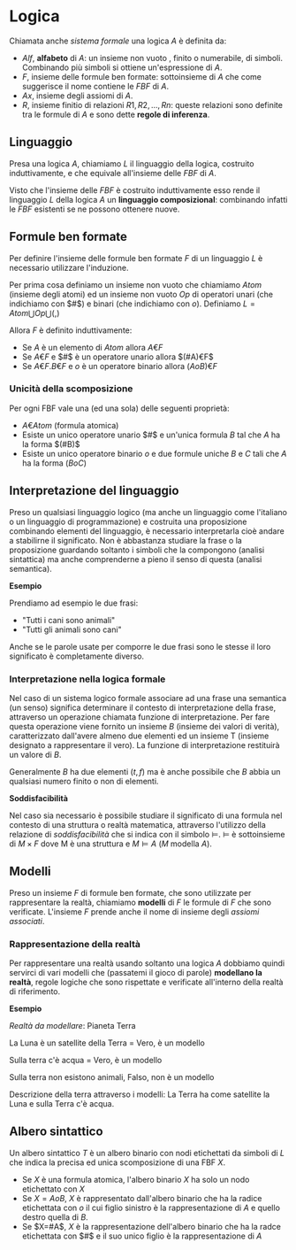 # Logica

Chiamata anche *sistema formale* una logica $A$ è definita da:

* $Alf$, **alfabeto** di $A$: un insieme non vuoto , finito o numerabile, di simboli. Combinando più simboli si ottiene un'espressione di $A$.
* $F$, insieme delle formule ben formate: sottoinsieme di $A$ che come suggerisce il nome contiene le $FBF$ di $A$.
* $Ax$, insieme degli assiomi di $A$.
* $R$, insieme finitio di relazioni ${R1,R2,...,Rn}$: queste relazioni sono definite tra le formule di $A$ e sono dette **regole di inferenza**.

## Linguaggio

Presa una logica $A$, chiamiamo $L$ il linguaggio della logica, costruito induttivamente, e che equivale all'insieme delle $FBF$ di $A$.

Visto che l'insieme delle $FBF$ è costruito induttivamente esso rende il linguaggio $L$ della logica $A$ un **linguaggio composizional**: combinando infatti le $FBF$ esistenti se ne possono ottenere nuove.


## Formule ben formate

Per definire l'insieme delle formule ben formate $F$ di un linguaggio $L$ è necessario utilizzare l'induzione.

Per prima cosa definiamo un insieme non vuoto che chiamiamo $Atom$ (insieme degli atomi) ed un insieme non vuoto $Op$ di operatori unari (che indichiamo con $#$) e binari (che indichiamo con $o$). Definiamo $L = Atom \bigcup Op \bigcup {(,)}$

Allora $F$ è definito induttivamente:

* Se $A$ è un elemento di $Atom$ allora $A€F$
* Se $A€F$ e $#$ è un operatore unario allora $(#A)€F$
* Se $A€F.B€F$ e $o$ è un operatore binario allora $(AoB)€F$

### Unicità della scomposizione

Per ogni FBF vale una (ed una sola) delle seguenti proprietà:

* $A€Atom$ (formula atomica)
* Esiste un unico operatore unario $#$ e un'unica formula $B$ tal che $A$ ha la forma $(#B)$
* Esiste un unico operatore binario $o$ e due formule uniche $B$ e $C$ tali che $A$ ha la forma $(B o C)$ 

## Interpretazione del linguaggio

Preso un qualsiasi linguaggio logico (ma anche un linguaggio come l'italiano o un linguaggio di programmazione) e costruita una proposizione combinando elementi del linguaggio, è necessario interpretarla cioè andare a stabilirne il significato. Non è abbastanza studiare la frase o la proposizione guardando soltanto i simboli che la compongono (analisi sintattica) ma anche comprenderne a pieno il senso di questa (analisi semantica). 

**Esempio**

Prendiamo ad esempio le due frasi:

* "Tutti i cani sono animali"
* "Tutti gli animali sono cani"

Anche se le parole usate per comporre le due frasi sono le stesse il loro significato è completamente diverso. 

### Interpretazione nella logica formale

Nel caso di un sistema logico formale associare ad una frase una semantica (un senso) significa determinare il contesto di interpretazione della frase, attraverso un operazione chiamata funzione di interpretazione. Per fare questa operazione viene fornito un insieme $B$ (insieme dei valori di verità), caratterizzato dall'avere almeno due elementi ed un insieme T (insieme designato a rappresentare il vero). La funzione di interpretazione restituirà un valore di $B$.

Generalmente $B$ ha due elementi (${t,f}$) ma è anche possibile che $B$ abbia un qualsiasi numero finito o non di elementi.

**Soddisfacibilità**

Nel caso sia necessario è possibile studiare il significato di una formula nel contesto di una struttura o realtà matematica, attraverso l'utilizzo della relazione di *soddisfacibilità* che si indica con il simbolo $\models$. $\models$ è sottoinsieme di $M \times F$ dove M è una struttura e $M \models A$ ($M$ modella $A$).

## Modelli

Preso un insieme $F$ di formule ben formate, che sono utilizzate per rappresentare la realtà, chiamiamo **modelli** di $F$ le formule di $F$ che sono verificate. L'insieme $F$ prende anche il nome di insieme degli *assiomi associati*.


### Rappresentazione della realtà

Per rappresentare una realtà usando soltanto una logica $A$ dobbiamo quindi servirci di vari modelli che (passatemi il gioco di parole) **modellano la realtà**, regole logiche che sono rispettate e verificate all'interno della realtà di riferimento. 

**Esempio**

*Realtà da modellare*: Pianeta Terra

La Luna è un satellite della Terra = Vero, è un modello

Sulla terra c'è acqua = Vero, è un modello

Sulla terra non esistono animali, Falso, non è un modello

Descrizione della terra attraverso i modelli: La Terra ha come satellite la Luna e sulla Terra c'è acqua. 

## Albero sintattico

Un albero sintattico $T$ è un albero binario con nodi etichettati da simboli di $L$ che indica la precisa ed unica scomposizione di una FBF $X$.

* Se $X$ è una formula atomica, l'albero binario $X$ ha solo un nodo etichettato con $X$
* Se $X = AoB$, $X$ è rappresentato dall'albero binario che ha la radice etichettata con $o$ il cui figlio sinistro è la rappresentazione di $A$ e quello destro quella di $B$.
* Se $X=#A$, $X$ è la rappresentazione dell'albero binario che ha la radce etichettata con $#$ e il suo unico figlio è la rappresentazione di $A$

